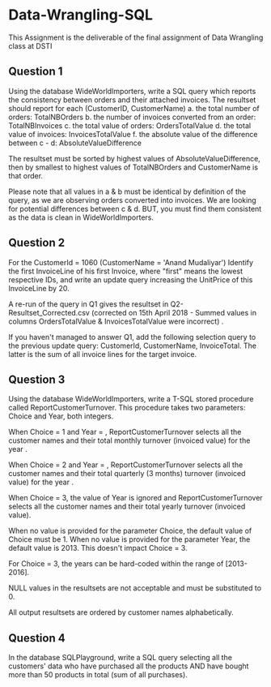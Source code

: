 # Data-Wrangling-SQL
This Assignment is the deliverable of the final assignment of Data Wrangling class at DSTI

## Question 1

Using the database WideWorldImporters, write a SQL query which reports the consistency between orders and their attached invoices.
The resultset should report for each (CustomerID, CustomerName)
 a. the total number of orders: TotalNBOrders
 b. the number of invoices converted from an order: TotalNBInvoices
 c. the total value of orders: OrdersTotalValue
 d. the total value of invoices: InvoicesTotalValue
 f. the absolute value of the difference between c - d: AbsoluteValueDifference
 
 The resultset must be sorted by highest values of AbsoluteValueDifference, then by smallest to highest values of TotalNBOrders and CustomerName is that order.
 
 Please note that all values in a & b must be identical by definition of the query, as we are observing orders converted into invoices.
We are looking for potential differences between c & d.
BUT, you must find them consistent as the data is clean in WideWorldImporters.


## Question 2
For the CustomerId = 1060 (CustomerName = 'Anand Mudaliyar')
Identify the first InvoiceLine of his first Invoice, where "first" means the lowest respective IDs, and write an update query increasing the UnitPrice of this InvoiceLine by 20.

A re-run of the query in Q1 gives the resultset in Q2-Resultset_Corrected.csv (corrected on 15th April 2018 - Summed values in columns OrdersTotalValue & InvoicesTotalValue were incorrect) .

If you haven't managed to answer Q1, add the following selection query to the previous update query: CustomerId, CustomerName, InvoiceTotal.
The latter is the sum of all invoice lines for the target invoice.

## Question 3

Using the database WideWorldImporters, write a T-SQL stored procedure called ReportCustomerTurnover.
This procedure takes two parameters: Choice and Year, both integers.

When Choice = 1 and Year = <aYear>, ReportCustomerTurnover selects all the customer names and their total monthly turnover (invoiced value) for the year <aYear>.

When Choice = 2 and Year = <aYear>, ReportCustomerTurnover  selects all the customer names and their total quarterly (3 months) turnover (invoiced value) for the year <aYear>.

When Choice = 3, the value of Year is ignored and ReportCustomerTurnover  selects all the customer names and their total yearly turnover (invoiced value).

When no value is provided for the parameter Choice, the default value of Choice must be 1.
When no value is provided for the parameter Year, the default value is 2013. This doesn't impact Choice = 3.

For Choice = 3, the years can be hard-coded within the range of [2013-2016].

NULL values in the resultsets are not acceptable and must be substituted to 0.

All output resultsets are ordered by customer names alphabetically.


  ## Question 4
  
  In the database SQLPlayground, write a SQL query selecting all the customers' data who have purchased all the products AND have bought more than 50 products in total (sum of all purchases).

  

